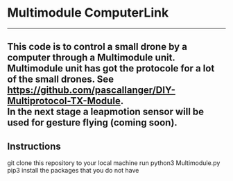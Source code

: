 # Multimodule ComputerLink
---
This code is to control a small drone by a computer through a Multimodule unit. Multimodule unit has got the protocole for a lot of the small drones. See https://github.com/pascallanger/DIY-Multiprotocol-TX-Module.  
In the next stage a leapmotion sensor will be used for gesture flying (coming soon). 
---
## Instructions 
  git clone this repository to your local machine 
  run python3 Multimodule.py 
  pip3 install the packages that you do not have
